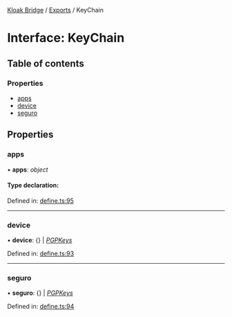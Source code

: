 [Kloak Bridge](../README.md) / [Exports](../modules.md) / KeyChain

# Interface: KeyChain

## Table of contents

### Properties

- [apps](keychain.md#apps)
- [device](keychain.md#device)
- [seguro](keychain.md#seguro)

## Properties

### apps

• **apps**: *object*

#### Type declaration:

Defined in: [define.ts:95](https://github.com/CoNET-project/kloak-bridge/blob/b3a27c9/src/define.ts#L95)

___

### device

• **device**: {} \| [*PGPKeys*](pgpkeys.md)

Defined in: [define.ts:93](https://github.com/CoNET-project/kloak-bridge/blob/b3a27c9/src/define.ts#L93)

___

### seguro

• **seguro**: {} \| [*PGPKeys*](pgpkeys.md)

Defined in: [define.ts:94](https://github.com/CoNET-project/kloak-bridge/blob/b3a27c9/src/define.ts#L94)
